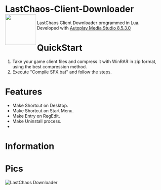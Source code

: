 # LastChaos-Client-Downloader <img align="left" src="https://user-images.githubusercontent.com/5092697/138568453-9cbbedb8-7889-4a9d-ac72-5d2dae9bae9f.png" width="100px">
 
LastChaos Client Downloader programmed in Lua.<br/>
Developed with <a href="https://www.indigorose.com/autoplay-media-studio/">Autoplay Media Studio 8.5.3.0</a>

# QuickStart
1) Take your game client files and compress it with WinRAR in zip format, using the best compression method.
2) Execute "Compile SFX.bat" and follow the steps.

# Features
* Make Shortcut on Desktop.
* Make Shortcut on Start Menu.
* Make Entry on RegEdit.
* Make Uninstall process.
* 
# Information

# Pics
![LastChaos Downloader](https://user-images.githubusercontent.com/5092697/140783588-3a412c26-8c24-4218-a837-30e53980bdc4.png)
